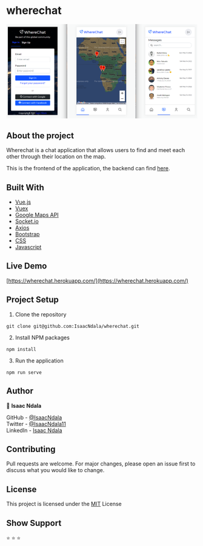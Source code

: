 # wherechat
![](project-image.png)

## About the project
Wherechat is a chat application that allows users to find and meet each other through their location on the map.

This is the frontend of the application, the backend can find [here](https://github.com/IsaacNdala/wherechat-backend/).

## Built With
* [Vue.js](https://vuejs.org/)
* [Vuex](https://vuex.vuejs.org/)
* [Google Maps API](https://developers.google.com/maps)
* [Socket.io](https://socket.io/)
* [Axios](https://axios-http.com/)
* [Bootstrap](https://getbootstrap.com/)
* [CSS](https://en.wikipedia.org/wiki/CSS)
* [Javascript](https://en.wikipedia.org/wiki/JavaScript)

## Live Demo
[https://wherechat.herokuapp.com/](https://wherechat.herokuapp.com/)

## Project Setup

1. Clone the repository
```
git clone git@github.com:IsaacNdala/wherechat.git
```

2. Install NPM packages
```
npm install
```


3. Run the application
```
npm run serve
```

## Author
👤 <b>Isaac Ndala</b>

GitHub - [@IsaacNdala](https://github.com/IsaacNdala)</br>
Twitter - [@IsaacNdala11](https://twitter.com/IsaacNdala11)</br>
LinkedIn - [Isaac Ndala](https://www.linkedin.com/in/isaac-ndala)

## Contributing
Pull requests are welcome. For major changes, please open an issue first to discuss what you would like to change.

## License
This project is licensed under the [MIT](https://choosealicense.com/licenses/mit/) License

## Show Support
⭐️  ⭐️  ⭐️

